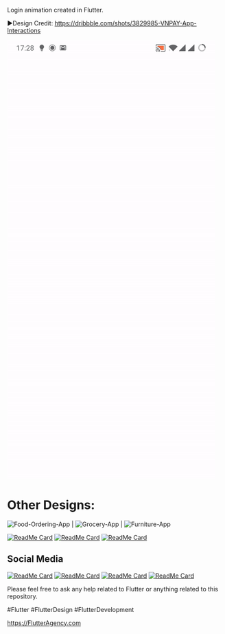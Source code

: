 Login animation created in Flutter.

►Design Credit: https://dribbble.com/shots/3829985-VNPAY-App-Interactions


![Demo](https://github.com/maheshbosctechlabs/flutter_login_animation/blob/master/login-animation.gif)




# Other Designs:

![Food-Ordering-App](https://flutteragency.com/wp-content/uploads/2020/07/Food-Ordering-App.gif) | ![Grocery-App](https://flutteragency.com/wp-content/uploads/2020/07/Grocery-App.gif) | ![Furniture-App](https://flutteragency.com/wp-content/uploads/2020/07/Webp.net-gifmaker.gif)


[![ReadMe Card](https://github-readme-stats.vercel.app/api/pin/?username=maheshbosctechlabs&repo=food_delivery_app)](https://github.com/maheshbosctechlabs/food_delivery_app)
[![ReadMe Card](https://github-readme-stats.vercel.app/api/pin/?username=maheshbosctechlabs&repo=grocery_app_design)](https://github.com/maheshbosctechlabs/grocery_app_design)
[![ReadMe Card](https://github-readme-stats.vercel.app/api/pin/?username=maheshbosctechlabs&repo=furniture)](https://github.com/maheshbosctechlabs/furniture)



## Social Media


[![ReadMe Card](https://img.shields.io/badge/youtube-%23FF0000.svg?&style=for-the-badge&logo=youtube&logoColor=white)](https://www.youtube.com/channel/UCQp3j50Q3tdkZVwYt-eEz9A/)
[![ReadMe Card](https://img.shields.io/badge/twitter-%231DA1F2.svg?&style=for-the-badge&logo=twitter&logoColor=white)](https://twitter.com/AgencyFlutter)
[![ReadMe Card](https://img.shields.io/badge/facebook-%231877F2.svg?&style=for-the-badge&logo=facebook&logoColor=white)](https://www.facebook.com/FlutterAgency)
[![ReadMe Card](https://img.shields.io/badge/linkedin-%230077B5.svg?&style=for-the-badge&logo=linkedin&logoColor=white)](https://www.linkedin.com/company/flutter-agency/)
 

Please feel free to ask any help related to Flutter or anything related to this repository.

#Flutter #FlutterDesign #FlutterDevelopment

https://FlutterAgency.com

